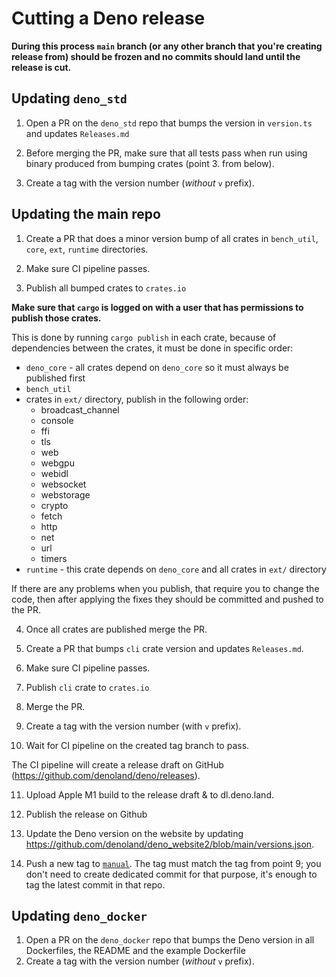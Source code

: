 # Cutting a Deno release

**During this process `main` branch (or any other branch that you're creating
release from) should be frozen and no commits should land until the release is
cut.**

## Updating `deno_std`

1. Open a PR on the `deno_std` repo that bumps the version in `version.ts` and
   updates `Releases.md`

2. Before merging the PR, make sure that all tests pass when run using binary
   produced from bumping crates (point 3. from below).

3. Create a tag with the version number (_without_ `v` prefix).

## Updating the main repo

1. Create a PR that does a minor version bump of all crates in `bench_util`,
   `core`, `ext`, `runtime` directories.

2. Make sure CI pipeline passes.

3. Publish all bumped crates to `crates.io`

**Make sure that `cargo` is logged on with a user that has permissions to
publish those crates.**

This is done by running `cargo publish` in each crate, because of dependencies
between the crates, it must be done in specific order:

- `deno_core` - all crates depend on `deno_core` so it must always be published
  first
- `bench_util`
- crates in `ext/` directory, publish in the following order:
  - broadcast_channel
  - console
  - ffi
  - tls
  - web
  - webgpu
  - webidl
  - websocket
  - webstorage
  - crypto
  - fetch
  - http
  - net
  - url
  - timers
- `runtime` - this crate depends on `deno_core` and all crates in `ext/`
  directory

If there are any problems when you publish, that require you to change the code,
then after applying the fixes they should be committed and pushed to the PR.

4. Once all crates are published merge the PR.

5. Create a PR that bumps `cli` crate version and updates `Releases.md`.

6. Make sure CI pipeline passes.

7. Publish `cli` crate to `crates.io`

8. Merge the PR.

9. Create a tag with the version number (with `v` prefix).

10. Wait for CI pipeline on the created tag branch to pass.

The CI pipeline will create a release draft on GitHub
(https://github.com/denoland/deno/releases).

11. Upload Apple M1 build to the release draft & to dl.deno.land.

12. Publish the release on Github

13. Update the Deno version on the website by updating
    https://github.com/denoland/deno_website2/blob/main/versions.json.

14. Push a new tag to [`manual`](https://github.com/denoland/manual). The tag
    must match the tag from point 9; you don't need to create dedicated commit
    for that purpose, it's enough to tag the latest commit in that repo.

## Updating `deno_docker`

1. Open a PR on the `deno_docker` repo that bumps the Deno version in all
   Dockerfiles, the README and the example Dockerfile
2. Create a tag with the version number (_without_ `v` prefix).
